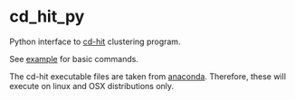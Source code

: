 # cd_hit_py

Python interface to <a href="http://weizhong-lab.ucsd.edu/cdhit-web-server/cgi-bin/index.cgi?cmd=cd-hit">cd-hit</a> clustering program.

See [example](https://github.com/sdivye92/cd_hit_py/tree/master/example) for basic commands.

The cd-hit executable files are taken from [anaconda](https://anaconda.org/bioconda/cd-hit/files). Therefore, these will execute on linux and OSX distributions only.
